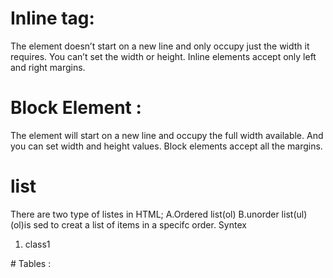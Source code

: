 # Inline tag:
 The element doesn’t start on a new line and only occupy just the width it requires. You can’t set the width or height.
 Inline elements accept only left and right margins.
# Block Element :
The element will start on a new line and occupy the full width available. And you can set width and height values.
Block elements accept all the margins.
# list
There are two type of listes in HTML;
A.Ordered list(ol)
B.unorder list(ul)
(ol)is sed to creat a list of items in a specifc order.
Syntex
<ol>
<li>class1</li>
</ol>
# Tables :
